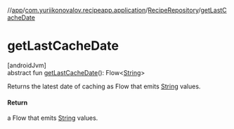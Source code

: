 //[app](../../../index.md)/[com.yuriikonovalov.recipeapp.application](../index.md)/[RecipeRepository](index.md)/[getLastCacheDate](get-last-cache-date.md)

# getLastCacheDate

[androidJvm]\
abstract fun [getLastCacheDate](get-last-cache-date.md)(): Flow&lt;[String](https://kotlinlang.org/api/latest/jvm/stdlib/kotlin/-string/index.html)&gt;

Returns the latest date of caching as Flow that emits [String](https://kotlinlang.org/api/latest/jvm/stdlib/kotlin/-string/index.html) values.

#### Return

a Flow that emits [String](https://kotlinlang.org/api/latest/jvm/stdlib/kotlin/-string/index.html) values.
